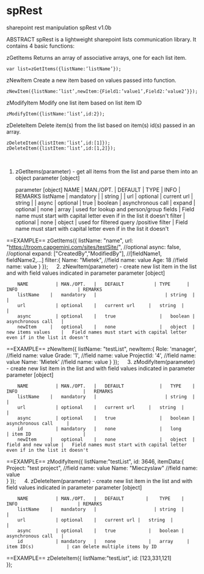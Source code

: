 # spRest
sharepoint rest manipulation
spRest v1.0b

ABSTRACT
spRest is a lightweight sharepoint lists communication library.
It contains 4 basic functions:

zGetItems
Returns an array of associative arrays, one for each list item.

	var list=zGetItems({listName:’listName’});


zNewItem
Create a new item based on values passed into function.

	zNewItem({listName:’list’,newItem:{Field1:’value1’,Field2:’value2’}});

zModifyItem
Modify one list item based on list item ID

	zModifyItem({listName:’list’,id:2});

zDeleteItem
Delete item(s) from the list based on item(s) id(s) passed in an array.

	zDeleteItem({listItem:’list’,id:[1]});
	zDeleteItem({listItem:’list’,id:[1,2]});


 
1.	zGetItems(parameter) - get all items from the list and parse them into an object
parameter [object]

	parameter [object]
		NAME		  |	MAN./OPT.	|	DEFAULT			  |	TYPE	  |	INFO										                  |	REMARKS
		listName	|	mandatory	|					      |	string	|												                    |
		url			  |	optional	|	current url		|	string	|												                    |
		async		  |	optional	|	true			    |	boolean	|	asynchronous call							            |
		expand		|	optional	|	none			    |	array	  |	used for lookup and person/group fields 	|	Field name must start with capital letter even if in the list it doesn't
		filter		|	optional	|	none			    |	object	|	used for filtered query /positive filter	|	Field name must start with capital letter even if in the list it doesn't
	

==EXAMPLE==
  zGetItems({
    listName: "name",
    url: "https://troom.capgemini.com/sites/testSite/",		//optional
    async: false,								//optional
    expand: ["CreatedBy","ModifiedBy"],					//[fieldName1, fieldName2,...]
    filter:{
      Name: "Mietek",							//field name: value
      Age: 18								//field name: value
    }
  });
 
2.	zNewItem(parameter) - create new list item in the list and with field values indicated in parameter
	parameter [object]

		NAME		  |	MAN./OPT.	|	DEFAULT			  |	TYPE	  |	INFO				      |	REMARKS
		listName	|	mandatory	|					      |	string	|						        |
		url			  |	optional	|	current url		|	string	|						        |
		async		  |	optional	|	true			    |	boolean	|	asynchronous call	|
		newItem		|	optional	|	none			    |	object	|	new items values	|	Field names must start with capital letter even if in the list it doesn't
		
==EXAMPLE==
  zNewItem({
    listName: "testList",
    newItem:{
      Role: 'manager',							//field name: value
      Grade: '1', 							//field name: value
      ProjectId: '4', 							//field name: value
      Name: 'Mietek'							//field name: value
    }
  });
 
3.	zModifyItem(parameter) - create new list item in the list and with field values indicated in parameter
	parameter [object]
  
		NAME		  |	MAN./OPT.	|	DEFAULT			    |	TYPE	|	INFO				        |	REMARKS
		listName	|	mandatory	|					      |	string	|						          |
		url			  |	optional	|	current url		|	string	|						          |
		async		  |	optional	|	true			    |	boolean	|	asynchronous call	  |
		id			  |	mandatory	|	none			    |	long	  |	item ID				      |
		newItem		|	optional	|	none			    |	object	|	field and new value	|	Field names must start with capital letter even if in the list it doesn't
	
==EXAMPLE==
  zModifyItem({
    listName:"testList",
    id: 3646,
    itemData:{
      Project: "test project",						//field name: value
      Name: "Mieczyslaw"							//field name: value			
    }
  });
 
4.	zDeleteItem(parameter) - create new list item in the list and with field values indicated in parameter
	parameter [object]

		NAME		  |	MAN./OPT.	|	DEFAULT		   |	TYPE	|	INFO				      |	REMARKS
		listName	|	mandatory	|				      |	string	|						        |
		url			  |	optional	|	current url	|	string	|						        |
		async		  |	optional	|	true		    |	boolean	|	asynchronous call	|
		id			  |	mandatory	|	none		    |	array	  |	item ID(s)			  |	can delete multiple items by ID
	
==EXAMPLE==
  zDeleteItem({
    listName:"testList",
    id: [123,331,121]	
  });
	

